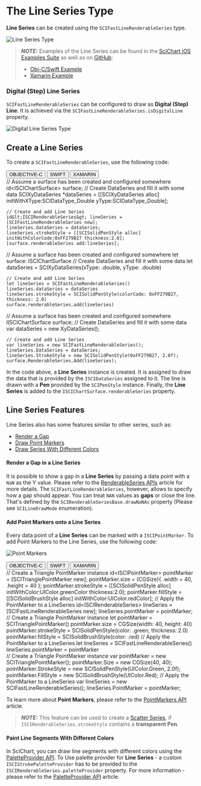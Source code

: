 # The Line Series Type
**Line Series** can be created using the `SCIFastLineRenderableSeries` type.

![Line Series Type](img/chart-types-2d/line-chart-example.png)

> **_NOTE:_** Examples of the Line Series can be found in the [SciChart iOS Examples Suite](https://www.scichart.com/examples/ios-chart/) as well as on [GitHub](https://github.com/ABTSoftware/SciChart.iOS.Examples):
> 
> - [Obj-C/Swift Example](https://www.scichart.com/example/ios-line-chart-demo/)
> - [Xamarin Example](https://www.scichart.com/example/xamarin-chart-line-chart-example/)

### Digital (Step) Line Series
`SCIFastLineRenderableSeries` can be configured to draw as **Digital (Step) Line**. It is achieved via the 
`SCIFastLineRenderableSeries.isDigitalLine` property.

![Digital Line Series Type](img/chart-types-2d/digital-line-chart-example.png)

## Create a Line Series
To create a `SCIFastLineRenderableSeries`, use the following code:

<div class="code-snippet-tabs">
  <button class="code-snippet-tab" onclick="showCodeFor(event, 'objectivec')">OBJECTIVE-C</button>
  <button class="code-snippet-tab" onclick="showCodeFor(event, 'swift')">SWIFT</button>
  <button class="code-snippet-tab" onclick="showCodeFor(event, 'cs')">XAMARIN</button>
</div>
<div class="code-snippet" id="objectivec">
    // Assume a surface has been created and configured somewhere
    id&lt;ISCIChartSurface&gt; surface;
    // Create DataSeries and fill it with some data
    SCIXyDataSeries *dataSeries = [[SCIXyDataSeries alloc] initWithXType:SCIDataType_Double yType:SCIDataType_Double];

    // Create and add Line Series
    id&lt;ISCIRenderableSeries&gt; lineSeries = [SCIFastLineRenderableSeries new];
    lineSeries.dataSeries = dataSeries;
    lineSeries.strokeStyle = [[SCISolidPenStyle alloc] initWithColorCode:0xFF279B27 thickness:2.0];
    [surface.renderableSeries add:lineSeries];
</div>
<div class="code-snippet" id="swift">
    // Assume a surface has been created and configured somewhere
    let surface: ISCIChartSurface
    // Create DataSeries and fill it with some data
    let dataSeries = SCIXyDataSeries(xType: .double, yType: .double)

    // Create and add Line Series
    let lineSeries = SCIFastLineRenderableSeries()
    lineSeries.dataSeries = dataSeries
    lineSeries.strokeStyle = SCISolidPenStyle(colorCode: 0xFF279B27, thickness: 2.0)
    surface.renderableSeries.add(lineSeries)
</div>
<div class="code-snippet" id="cs">
    // Assume a surface has been created and configured somewhere
    IISCIChartSurface surface;
    // Create DataSeries and fill it with some data
    var dataSeries = new XyDataSeries<double, double>();

    // Create and add Line Series
    var lineSeries = new SCIFastLineRenderableSeries();
    lineSeries.DataSeries = dataSeries;
    lineSeries.StrokeStyle = new SCISolidPenStyle(0xFF279B27, 2.0f);
    surface.RenderableSeries.Add(lineSeries);
</div>

In the code above, a **Line Series** instance is created. It is assigned to draw the data that is provided by the `ISCIDataSeries` assigned to it. The line is drawn with a **Pen** provided by the `SCIPenStyle` instance. Finally, the **Line Series** is added to the `ISCIChartSurface.renderableSeries` property.

## Line Series Features
Line Series also has some features similar to other series, such as:
- [Render a Gap](#render-a-gap-in-a-line-series)
- [Draw Point Markers](#add-point-markers-onto-a-line-series)
- [Draw Series With Different Colors](#paint-line-segments-with-different-colors)

#### Render a Gap in a Line Series
It is possible to show a gap in a **Line Series** by passing a data point with a `NaN` as the Y value. Please refer to the [RenderableSeries APIs](renderableseries-apis.html#adding-a-gap-onto-a-renderableseries) article for more details. The `SCIFastLineRenderableSeries`, however, allows to specify how a gap should appear. You can treat `NAN` values as **gaps** or close the line. That's defined by the `SCIRenderableSeriesBase.drawNaNAs` property (Please see `SCILineDrawMode` enumeration).

#### Add Point Markers onto a Line Series
Every data point of a **Line Series** can be marked with a `ISCIPointMarker`. To add Point Markers to the Line Series, use the following code:

![Point Markers](img/chart-types-2d/point-markers-example.png)

<div class="code-snippet-tabs">
  <button class="code-snippet-tab" onclick="showCodeFor(event, 'objectivec')">OBJECTIVE-C</button>
  <button class="code-snippet-tab" onclick="showCodeFor(event, 'swift')">SWIFT</button>
  <button class="code-snippet-tab" onclick="showCodeFor(event, 'cs')">XAMARIN</button>
</div>
<div class="code-snippet" id="objectivec">
    // Create a Triangle PointMarker instance
    id&lt;ISCIPointMarker&gt; pointMarker = [SCITrianglePointMarker new];
    pointMarker.size = (CGSize){ .width = 40, .height = 40 };
    pointMarker.strokeStyle = [[SCISolidPenStyle alloc] initWithColor:UIColor.greenColor thickness:2.0];
    pointMarker.fillStyle = [[SCISolidBrushStyle alloc] initWithColor:UIColor.redColor];
    // Apply the PointMarker to a LineSeries
    id&lt;ISCIRenderableSeries&gt; lineSeries = [SCIFastLineRenderableSeries new];
    lineSeries.pointMarker = pointMarker;
</div>
<div class="code-snippet" id="swift">
    // Create a Triangle PointMarker instance
    let pointMarker = SCITrianglePointMarker()
    pointMarker.size = CGSize(width: 40, height: 40)
    pointMarker.strokeStyle = SCISolidPenStyle(color: .green, thickness: 2.0)
    pointMarker.fillStyle = SCISolidBrushStyle(color: .red)
    // Apply the PointMarker to a LineSeries
    let lineSeries = SCIFastLineRenderableSeries()
    lineSeries.pointMarker = pointMarker
</div>
<div class="code-snippet" id="cs">
    // Create a Triangle PointMarker instance
    var pointMarker = new SCITrianglePointMarker();
    pointMarker.Size = new CGSize(40, 40);
    pointMarker.StrokeStyle = new SCISolidPenStyle(UIColor.Green, 2.0f);
    pointMarker.FillStyle = new SCISolidBrushStyle(UIColor.Red);
    // Apply the PointMarker to a LineSeries
    var lineSeries = new SCIFastLineRenderableSeries();
    lineSeries.PointMarker = pointMarker;
</div>

To learn more about **Point Markers**, please refer to the [PointMarkers API](pointmarker-api.html) article.

> **_NOTE:_** This feature can be used to create a [Scatter Series](2d-chart-types---scatter-series.html), if `ISCIRenderableSeries.strokeStyle` contains a **transparent Pen**.

#### Paint Line Segments With Different Colors
In SciChart, you can draw line segments with different colors using the [PaletteProvider API](paletteprovider-api.html). 
To Use palette provider for **Line Series** - a custom `ISCIStrokePaletteProvider` has to be provided to the `ISCIRenderableSeries.paletteProvider` property. For more information - please refer to the [PaletteProvider API](palette-provider-api.html) article.
